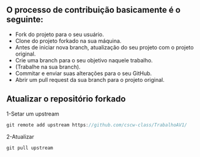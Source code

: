 ## O processo de contribuição basicamente é o seguinte:

* Fork do projeto para o seu usuário.  
* Clone do projeto forkado na sua máquina.  
* Antes de iniciar nova branch, atualização do seu projeto com o projeto original.  
* Crie uma branch para o seu objetivo naquele trabalho.  
* (Trabalhe na sua branch).  
* Commitar e enviar suas alterações para o seu GitHub.  
* Abrir um pull request da sua branch para o projeto original.  

## Atualizar o repositório forkado  
1-Setar um upstream  
```javascript
git remote add upstream https://github.com/cscw-class/TrabalhoAV1/
```

2-Atualizar  
```javascript
git pull upstream
```


